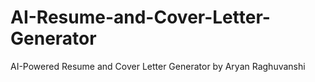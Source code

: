 # AI-Resume-and-Cover-Letter-Generator
AI-Powered Resume and Cover Letter Generator by Aryan Raghuvanshi
